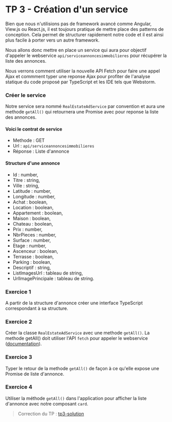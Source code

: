 # TP 3 - Création d'un service

Bien que nous n'utilisions pas de framework avancé comme Angular, View.js ou React.js, il est toujours pratique de mettre place
des patterns de conception. Cela permet de structurer rapidement notre code et il est ainsi plus facile à porter vers un autre
framework.

Nous allons donc mettre en place un service qui aura pour objectif d'appeler le webservice `api/serviceannoncesimmobilieres`
pour récupérer la liste des annonces.

Nous verrons comment utiliser la nouvelle API Fetch pour faire une appel Ajax et commment typer une reponse Ajax pour profiter
de l'analyse statique du code proposé par TypeScript et les IDE tels que Webstorm.

### Créer le service

Notre service sera nommé `RealEstateAdService` par convention et aura une methode `getAll()` qui retournera une Promise 
avec pour reponse la liste des annonces.

#### Voici le contrat de service

* Methode : GET
* Url : `api/serviceannoncesimmobilieres`
* Réponse : Liste d'annonce

#### Structure d'une annonce

* Id : number,
* Titre : string,
* Ville : string,
* Latitude : number,
* Longitude : number,
* Achat : boolean,
* Location : boolean,
* Appartement : boolean,
* Maison : boolean,
* Chateau : boolean,
* Prix : number,
* NbrPieces : number,
* Surface : number,
* Etage : number,
* Ascenceur : boolean,
* Terrasse : boolean,
* Parking : boolean,
* Descriptif : string,
* ListImagesUrl : tableau de string,
* UrlImagePrincipale : tableau de string.

### Exercice 1

A partir de la structure d'annonce créer une interface TypeScript correspondant à sa structure.

### Exercice 2

Créer la classe `RealEstateAdService` avec une methode `getAll()`. La methode getAll() doit utiliser l'API
`fetch` pour appeler le webservice ([documentation](https://developer.mozilla.org/fr/docs/Web/API/Fetch_API/Using_Fetch)).

### Exercice 3

Typer le retour de la methode `getAll()` de façon à ce qu'elle expose une Promise de liste d'annonce.

### Exercice 4

Utiliser la méthode `getAll()` dans l'application pour afficher la liste d'annonce avec notre composant `card`.

> Correction du TP  : [tp3-solution](https://github.com/Romakita/tp-typscript/tree/tp3-solution)
